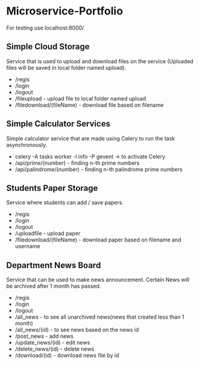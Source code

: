 # Microservice-Portfolio
For testing use localhost:8000/

## Simple Cloud Storage

Service that is used to upload and download files on the service (Uploaded files will be saved in
local folder named upload).
- /regis
- /login
- /logout
- /fileupload - upload file to local folder named upload
- /filedownload/(fileName) - download file based on filename

## Simple Calculator Services

Simple calculator service that are made using Celery to run the task asynchronously.
- celery -A tasks worker -l info -P gevent -> to activate Celery
- /api/prime/(number) - finding n-th prime numbers
- /api/palindrome/(number) - finding n-th palindrome prime numbers

## Students Paper Storage 

Service where students can add / save papers. 
- /regis
- /login
- /logout
- /uploadfile - upload paper 
- /filedownload/(fileName) - download paper based on filename and username

## Department News Board
Service that can be used to make news announcement. Certain News will be archived after 1 month has passed.
- /regis
- /login
- /logout
- /all_news - to see all unarchived news(news that created less than 1 month)
- /all_news/(id) - to see news based on the news id
- /post_news - add news
- /update_news/(id) - edit news
- /delete_news/(id) - delete news
- /download/(id) - download news file by id

